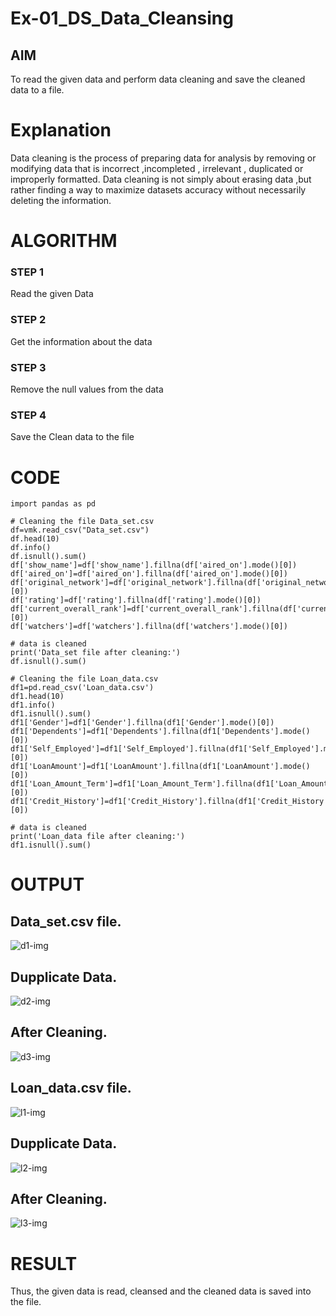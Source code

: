 # Ex-01_DS_Data_Cleansing


## AIM
To read the given data and perform data cleaning and save the cleaned data to a file. 

# Explanation
Data cleaning is the process of preparing data for analysis by removing or modifying data that is incorrect ,incompleted , irrelevant , duplicated or improperly formatted. 
Data cleaning is not simply about erasing data ,but rather finding a way to maximize datasets accuracy without necessarily deleting the information. 

# ALGORITHM
### STEP 1
Read the given Data
### STEP 2
Get the information about the data
### STEP 3
Remove the null values from the data
### STEP 4
Save the Clean data to the file

# CODE

```
import pandas as pd

# Cleaning the file Data_set.csv
df=vmk.read_csv("Data_set.csv")
df.head(10)
df.info()
df.isnull().sum()
df['show_name']=df['show_name'].fillna(df['aired_on'].mode()[0])
df['aired_on']=df['aired_on'].fillna(df['aired_on'].mode()[0])
df['original_network']=df['original_network'].fillna(df['original_network'].mode()[0])
df['rating']=df['rating'].fillna(df['rating'].mode()[0])
df['current_overall_rank']=df['current_overall_rank'].fillna(df['current_overall_rank'].mode()[0])
df['watchers']=df['watchers'].fillna(df['watchers'].mode()[0])

# data is cleaned
print('Data_set file after cleaning:')
df.isnull().sum()

# Cleaning the file Loan_data.csv
df1=pd.read_csv('Loan_data.csv')
df1.head(10)
df1.info()
df1.isnull().sum()
df1['Gender']=df1['Gender'].fillna(df1['Gender'].mode()[0])
df1['Dependents']=df1['Dependents'].fillna(df1['Dependents'].mode()[0])
df1['Self_Employed']=df1['Self_Employed'].fillna(df1['Self_Employed'].mode()[0])
df1['LoanAmount']=df1['LoanAmount'].fillna(df1['LoanAmount'].mode()[0])
df1['Loan_Amount_Term']=df1['Loan_Amount_Term'].fillna(df1['Loan_Amount_Term'].mode()[0])
df1['Credit_History']=df1['Credit_History'].fillna(df1['Credit_History'].mode()[0])

# data is cleaned
print('Loan_data file after cleaning:')
df1.isnull().sum()
```

# OUTPUT

## Data_set.csv file.

![d1-img](https://github.com/venkatamohankrishnagithub/ODD2023-Datascience-Ex01/assets/127727792/d62f6393-0ae5-4097-807b-70a32ba7e5a9)

## Dupplicate Data.

![d2-img](https://github.com/venkatamohankrishnagithub/ODD2023-Datascience-Ex01/assets/127727792/143a1484-d871-4e1e-937f-5badb9ad3de2)

## After Cleaning.

![d3-img](https://github.com/venkatamohankrishnagithub/ODD2023-Datascience-Ex01/assets/127727792/9bccbaaa-5ca3-414f-a5df-59b5e273bc48)

## Loan_data.csv file.

![l1-img](https://github.com/venkatamohankrishnagithub/ODD2023-Datascience-Ex01/assets/127727792/44d78198-ec0b-4559-a141-a3ab26e8c1cc)

## Dupplicate Data.

![l2-img](https://github.com/venkatamohankrishnagithub/ODD2023-Datascience-Ex01/assets/127727792/eac93770-e549-43ec-8dd6-e70147a29cf9)

## After Cleaning.

![l3-img](https://github.com/venkatamohankrishnagithub/ODD2023-Datascience-Ex01/assets/127727792/8dd19746-e8e7-4197-bd5d-048ea876cfb9)

# RESULT
Thus, the given data is read, cleansed and the cleaned data is saved into the file.
